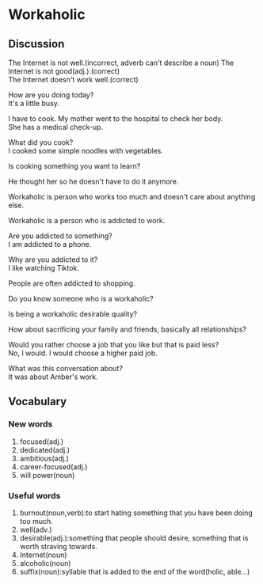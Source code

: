 # Workaholic
## Discussion
The Internet is not well.(incorrect, adverb can't describe a noun)
The Internet is not good(adj.).(correct)  
The Internet doesn't work well.(correct)  

How are you doing today?  
It's a little busy.  

I have to cook. My mother went to the hospital to check her body.  
She has a medical check-up.  

What did you cook?  
I cooked some simple noodles with vegetables.  

Is cooking something you want to learn?  

He thought her so he doesn't have to do it anymore.  

Workaholic is person who works too much and doesn't care about anything else.  

Workaholic is a person who is addicted to work.  

Are you addicted to something?  
I am addicted to a phone.  

Why are you addicted to it?  
I like watching Tiktok.  

People are often addicted to shopping.  

Do you know someone who is a workaholic?  

Is being a workaholic desirable quality?  

How about sacrificing your family and friends, basically all relationships?  


Would you rather choose a job that you like but that is paid less?  
No, I would. I would choose a higher paid job.  

What was this conversation about?  
It was about Amber's work. 


## Vocabulary
### New words
1. focused(adj.)
1. dedicated(adj.)
1. ambitious(adj.)
1. career-focused(adj.)
1. will power(noun)

### Useful words
1. burnout(noun,verb):to start hating something that you have been doing too much.
1. well(adv.)
1. desirable(adj.):something that people should desire, something that is worth straving towards.
1. Internet(noun)
1. alcoholic(noun)
1. suffix(noun):syllable that is added to the end of the word(holic, able...)
